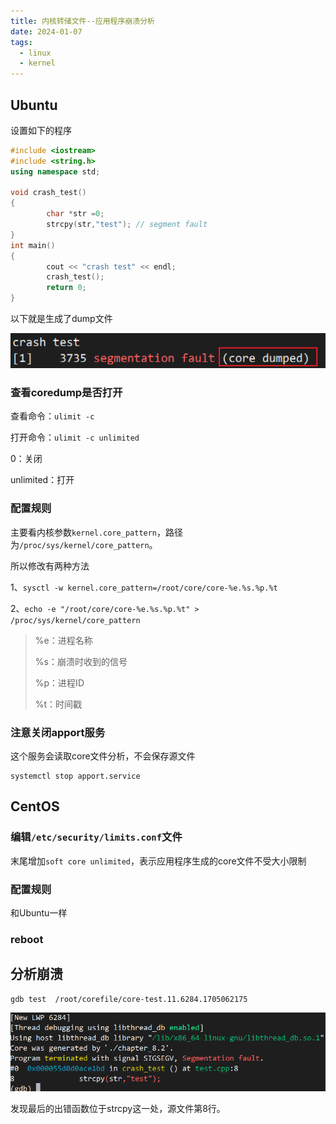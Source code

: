 ```yaml
---
title: 内核转储文件--应用程序崩溃分析
date: 2024-01-07
tags:
  - linux
  - kernel
---
```

## Ubuntu
设置如下的程序
```C++
#include <iostream>
#include <string.h>
using namespace std;

void crash_test()
{
        char *str =0;
        strcpy(str,"test"); // segment fault
}
int main()
{
        cout << "crash test" << endl;
        crash_test();
        return 0;
}
```
以下就是生成了dump文件

![](Pastedimage20240113005115.png)

### 查看coredump是否打开
查看命令：`ulimit -c`

打开命令：`ulimit -c unlimited`

0：关闭

unlimited：打开
### 配置规则
主要看内核参数`kernel.core_pattern`，路径为`/proc/sys/kernel/core_pattern`。

所以修改有两种方法

1、`sysctl -w kernel.core_pattern=/root/core/core-%e.%s.%p.%t`

2、`echo -e "/root/core/core-%e.%s.%p.%t" > /proc/sys/kernel/core_pattern`

> %e：进程名称
> 
> %s：崩溃时收到的信号
> 
> %p：进程ID
> 
> %t：时间戳

### 注意关闭apport服务
这个服务会读取core文件分析，不会保存源文件
```console
systemctl stop apport.service
```

## CentOS
### 编辑`/etc/security/limits.conf`文件
末尾增加`soft core unlimited`，表示应用程序生成的core文件不受大小限制
### 配置规则
和Ubuntu一样
### reboot

## 分析崩溃

```console
gdb test  /root/corefile/core-test.11.6284.1705062175
```
![](Pasted%20image%2020240113011447.png)

发现最后的出错函数位于strcpy这一处，源文件第8行。
